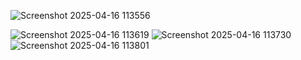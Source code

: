 ![Screenshot 2025-04-16 113556](https://github.com/user-attachments/assets/37d452de-7cd5-41e4-af47-225fbb1052ab)

![Screenshot 2025-04-16 113619](https://github.com/user-attachments/assets/b1e99c51-e873-4ea2-8641-bc7bff4b4927)
![Screenshot 2025-04-16 113730](https://github.com/user-attachments/assets/6e91c946-5817-4a80-b40a-914cad48d953)
![Screenshot 2025-04-16 113801](https://github.com/user-attachments/assets/41442d31-870d-4d48-b06e-29e57b74a068)

